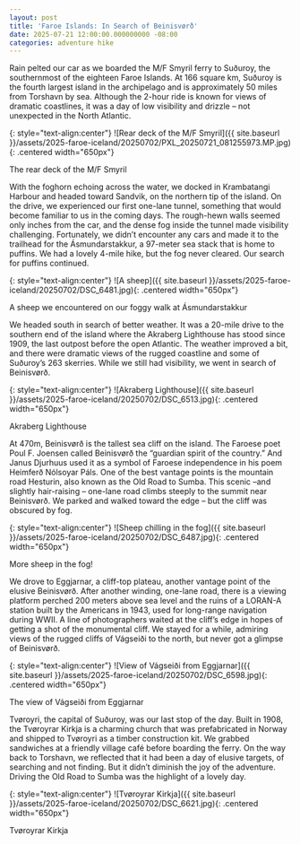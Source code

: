 ```yaml
---
layout: post
title: 'Faroe Islands: In Search of Beinisvørð'
date: 2025-07-21 12:00:00.000000000 -08:00
categories: adventure hike
---
```

<link rel="stylesheet" href="{{ site.baseurl }}/post-styles.css">

Rain pelted our car as we boarded the M/F Smyril ferry to Suðuroy, the southernmost of the eighteen Faroe Islands. At 166 square km, Suðuroy is the fourth largest island in the archipelago and is approximately 50 miles from Torshavn by sea. Although the 2-hour ride is known for views of dramatic coastlines, it was a day of low visibility and drizzle – not unexpected in the North Atlantic.  

{: style="text-align:center"}
![Rear deck of the M/F Smyril]({{ site.baseurl }}/assets/2025-faroe-iceland/20250702/PXL_20250721_081255973.MP.jpg){: .centered width="650px"}
<div class="descriptioninline">The rear deck of the M/F Smyril</div>

With the foghorn echoing across the water, we docked in Krambatangi Harbour and headed toward Sandvik, on the northern tip of the island. On the drive, we experienced our first one-lane tunnel, something that would become familiar to us in the coming days. The rough-hewn walls seemed only inches from the car, and the dense fog inside the tunnel made visibility challenging. Fortunately, we didn’t encounter any cars and made it to the trailhead for the Ásmundarstakkur, a 97-meter sea stack that is home to puffins. We had a lovely 4-mile hike, but the fog never cleared. Our search for puffins continued. 

{: style="text-align:center"}
![A sheep]({{ site.baseurl }}/assets/2025-faroe-iceland/20250702/DSC_6481.jpg){: .centered width="650px"}
<div class="descriptioninline">A sheep we encountered on our foggy walk at Ásmundarstakkur</div>

We headed south in search of better weather. It was a 20-mile drive to the southern end of the island where the Akraberg Lighthouse has stood since 1909, the last outpost before the open Atlantic. The weather improved a bit, and there were dramatic views of the rugged coastline and some of Suðuroy’s 263 skerries. While we still had visibility, we went in search of Beinisvørð. 

{: style="text-align:center"}
![Akraberg Lighthouse]({{ site.baseurl }}/assets/2025-faroe-iceland/20250702/DSC_6513.jpg){: .centered width="650px"}
<div class="descriptioninline">Akraberg Lighthouse</div>

At 470m, Beinisvørð is the tallest sea cliff on the island. The Faroese poet Poul F. Joensen called Beinisvørð the “guardian spirit of the country.” And Janus Djurhuus used it as a symbol of Faroese independence in his poem Heimferð Nólsoyar Páls. One of the best vantage points is the mountain road Hesturin, also known as the Old Road to Sumba. This scenic –and slightly hair-raising – one-lane road climbs steeply to the summit near Beinisvørð. We parked and walked toward the edge – but the cliff was obscured by fog.  

{: style="text-align:center"}
![Sheep chilling in the fog]({{ site.baseurl }}/assets/2025-faroe-iceland/20250702/DSC_6487.jpg){: .centered width="650px"}
<div class="descriptioninline">More sheep in the fog!</div>

We drove to Eggjarnar, a cliff-top plateau, another vantage point of the elusive Beinisvørð. After another winding, one-lane road, there is a viewing platform perched 200 meters above sea level and the ruins of a LORAN-A station built by the Americans in 1943, used for long-range navigation during WWII. A line of photographers waited at the cliff’s edge in hopes of getting a shot of the monumental cliff. We stayed for a while, admiring views of the rugged cliffs of Vágseiði to the north, but never got a glimpse of Beinisvørð. 

{: style="text-align:center"}
![View of Vágseiði from Eggjarnar]({{ site.baseurl }}/assets/2025-faroe-iceland/20250702/DSC_6598.jpg){: .centered width="650px"}
<div class="descriptioninline">The view of Vágseiði from Eggjarnar</div>

Tvøroyri, the capital of Suðuroy, was our last stop of the day. Built in 1908, the Tvøroyrar Kirkja is a charming church that was prefabricated in Norway and shipped to Tvøroyri as a timber construction kit. We grabbed sandwiches at a friendly village café before boarding the ferry. On the way back to Torshavn, we reflected that it had been a day of elusive targets, of searching and not finding. But it didn’t diminish the joy of the adventure. Driving the Old Road to Sumba was the highlight of a lovely day. 

{: style="text-align:center"}
![Tvøroyrar Kirkja]({{ site.baseurl }}/assets/2025-faroe-iceland/20250702/DSC_6621.jpg){: .centered width="650px"}
<div class="descriptioninline">Tvøroyrar Kirkja</div>

